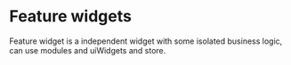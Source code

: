 # Feature widgets

Feature widget is a independent widget with some isolated business logic, can use modules and uiWidgets and store.
